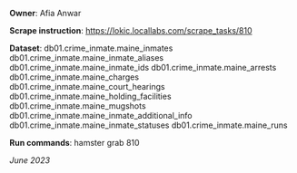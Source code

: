 **Owner**: Afia Anwar
 
**Scrape instruction**: https://lokic.locallabs.com/scrape_tasks/810

**Dataset**: db01.crime_inmate.maine_inmates
             db01.crime_inmate.maine_inmate_aliases
             db01.crime_inmate.maine_inmate_ids
             db01.crime_inmate.maine_arrests
             db01.crime_inmate.maine_charges
             db01.crime_inmate.maine_court_hearings
             db01.crime_inmate.maine_holding_facilities
             db01.crime_inmate.maine_mugshots
             db01.crime_inmate.maine_inmate_additional_info
             db01.crime_inmate.maine_inmate_statuses
             db01.crime_inmate.maine_runs

**Run commands**: hamster grab 810

_June 2023_
